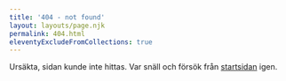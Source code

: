 ```yaml
---
title: '404 - not found'
layout: layouts/page.njk
permalink: 404.html
eleventyExcludeFromCollections: true
---
```


Ursäkta, sidan kunde inte hittas. Var snäll och försök från [startsidan](/) igen.

